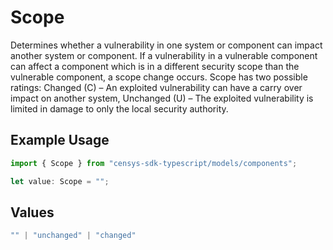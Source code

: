 # Scope

Determines whether a vulnerability in one system or component can impact another system or component. If a vulnerability in a vulnerable component can affect a component which is in a different security scope than the vulnerable component, a scope change occurs. Scope has two possible ratings: Changed (C) – An exploited vulnerability can have a carry over impact on another system, Unchanged (U) – The exploited vulnerability is limited in damage to only the local security authority.

## Example Usage

```typescript
import { Scope } from "censys-sdk-typescript/models/components";

let value: Scope = "";
```

## Values

```typescript
"" | "unchanged" | "changed"
```